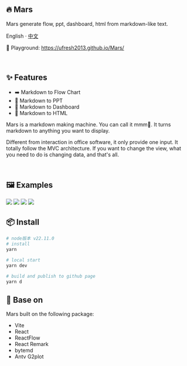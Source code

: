 ## 🔥 Mars

Mars generate flow, ppt, dashboard, html from markdown-like text.

English · [中文](./README-zh.md)

🔨 Playground: https://ufresh2013.github.io/Mars/

<br/>

## ✨ Features

- ➡️ Markdown to Flow Chart
- 👀 Markdown to PPT
- 💯 Markdown to Dashboard
- 📝 Markdown to HTML

Mars is a markdown making machine. You can call it mmm🍫. It turns markdown to anything you want to display.

Different from interaction in office software, it only provide one input. It totally follow the MVC architecture. If you want to change the view, what you need to do is changing data, and that's all.

<br/>

## 🖼 Examples

<img src="https://ufresh2013.github.io/2025/04/01/Mars/5.png">
<img src="https://ufresh2013.github.io/2025/04/01/Mars/2.jpg">
<img src="https://ufresh2013.github.io/2025/04/01/Mars/3.png">
<img src="https://ufresh2013.github.io/2025/04/01/Mars/4.png">

<br/>

## 📦 Install

```bash
# node版本 v22.11.0
# install
yarn

# local start
yarn dev

# build and publish to github page
yarn d
```

## 📝 Base on

Mars built on the following package:

- Vite
- React
- ReactFlow
- React Remark
- bytemd
- Antv G2plot
